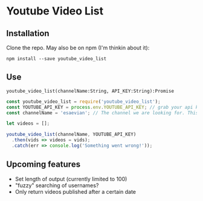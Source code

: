 # Youtube Video List

## Installation

Clone the repo. May also be on npm (I'm thinkin about it):

```
npm install --save youtube_video_list
```

## Use

`youtube_video_list(channelName:String, API_KEY:String):Promise`

```javascript
const youtube_video_list = require('youtube_video_list');
const YOUTUBE_API_KEY = process.env.YOUTUBE_API_KEY; // grab your api key from http://developers.google.com
const channelName = 'esaevian'; // The channel we are looking for. This is the username, may not match the channel URL!

let videos = [];

youtube_video_list(channelName, YOUTUBE_API_KEY)
  .then(vids => videos = vids);
  .catch(err => console.log('Something went wrong!'));
```

## Upcoming features

- Set length of output (currently limited to 100)
- "fuzzy" searching of usernames?
- Only return videos published after a certain date